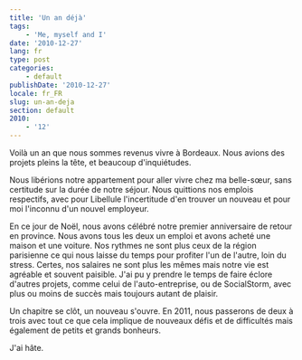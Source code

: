 ```yaml
---
title: 'Un an déjà'
tags:
    - 'Me, myself and I'
date: '2010-12-27'
lang: fr
type: post
categories:
    - default
publishDate: '2010-12-27'
locale: fr_FR
slug: un-an-deja
section: default
2010:
    - '12'
---
```


Voilà un an que nous sommes revenus vivre à Bordeaux. Nous avions des projets pleins la tête, et beaucoup d'inquiétudes.

<!--more-->

Nous libérions notre appartement pour aller vivre chez ma belle-sœur, sans certitude sur la durée de notre séjour. Nous quittions nos emplois respectifs, avec pour Libellule l'incertitude d'en trouver un nouveau et pour moi l'inconnu d'un nouvel employeur.

En ce jour de Noël, nous avons célébré notre premier anniversaire de retour en province. Nous avons tous les deux un emploi et avons acheté une maison et une voiture. Nos rythmes ne sont plus ceux de la région parisienne ce qui nous laisse du temps pour profiter l'un de l'autre, loin du stress. Certes, nos salaires ne sont plus les mêmes mais notre vie est agréable et souvent paisible. J'ai pu y prendre le temps de faire éclore d'autres projets, comme celui de l'auto-entreprise, ou de SocialStorm, avec plus ou moins de succès mais toujours autant de plaisir.

Un chapitre se clôt, un nouveau s'ouvre. En 2011, nous passerons de deux à trois avec tout ce que cela implique de nouveaux défis et de difficultés mais également de petits et grands bonheurs.

J'ai hâte.

